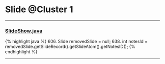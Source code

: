 # Slide @Cluster 1

***

### [SlideShow.java](https://searchcode.com/codesearch/view/97394959/)
{% highlight java %}
606. Slide removedSlide = null;
638.   int notesId = removedSlide.getSlideRecord().getSlideAtom().getNotesID();
{% endhighlight %}

***

